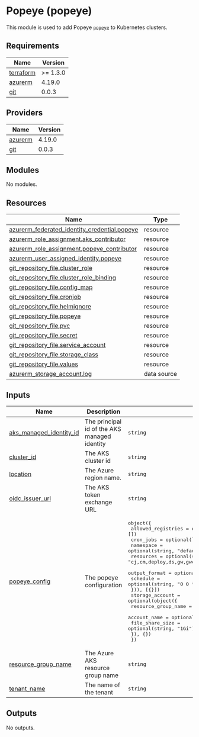 # Popeye (popeye)

This module is used to add Popeye [`popeye`](https://github.com/derailed/popeye) to Kubernetes clusters.

## Requirements

| Name | Version |
|------|---------|
| <a name="requirement_terraform"></a> [terraform](#requirement\_terraform) | >= 1.3.0 |
| <a name="requirement_azurerm"></a> [azurerm](#requirement\_azurerm) | 4.19.0 |
| <a name="requirement_git"></a> [git](#requirement\_git) | 0.0.3 |

## Providers

| Name | Version |
|------|---------|
| <a name="provider_azurerm"></a> [azurerm](#provider\_azurerm) | 4.19.0 |
| <a name="provider_git"></a> [git](#provider\_git) | 0.0.3 |

## Modules

No modules.

## Resources

| Name | Type |
|------|------|
| [azurerm_federated_identity_credential.popeye](https://registry.terraform.io/providers/hashicorp/azurerm/4.19.0/docs/resources/federated_identity_credential) | resource |
| [azurerm_role_assignment.aks_contributor](https://registry.terraform.io/providers/hashicorp/azurerm/4.19.0/docs/resources/role_assignment) | resource |
| [azurerm_role_assignment.popeye_contributor](https://registry.terraform.io/providers/hashicorp/azurerm/4.19.0/docs/resources/role_assignment) | resource |
| [azurerm_user_assigned_identity.popeye](https://registry.terraform.io/providers/hashicorp/azurerm/4.19.0/docs/resources/user_assigned_identity) | resource |
| [git_repository_file.cluster_role](https://registry.terraform.io/providers/xenitab/git/0.0.3/docs/resources/repository_file) | resource |
| [git_repository_file.cluster_role_binding](https://registry.terraform.io/providers/xenitab/git/0.0.3/docs/resources/repository_file) | resource |
| [git_repository_file.config_map](https://registry.terraform.io/providers/xenitab/git/0.0.3/docs/resources/repository_file) | resource |
| [git_repository_file.cronjob](https://registry.terraform.io/providers/xenitab/git/0.0.3/docs/resources/repository_file) | resource |
| [git_repository_file.helmignore](https://registry.terraform.io/providers/xenitab/git/0.0.3/docs/resources/repository_file) | resource |
| [git_repository_file.popeye](https://registry.terraform.io/providers/xenitab/git/0.0.3/docs/resources/repository_file) | resource |
| [git_repository_file.pvc](https://registry.terraform.io/providers/xenitab/git/0.0.3/docs/resources/repository_file) | resource |
| [git_repository_file.secret](https://registry.terraform.io/providers/xenitab/git/0.0.3/docs/resources/repository_file) | resource |
| [git_repository_file.service_account](https://registry.terraform.io/providers/xenitab/git/0.0.3/docs/resources/repository_file) | resource |
| [git_repository_file.storage_class](https://registry.terraform.io/providers/xenitab/git/0.0.3/docs/resources/repository_file) | resource |
| [git_repository_file.values](https://registry.terraform.io/providers/xenitab/git/0.0.3/docs/resources/repository_file) | resource |
| [azurerm_storage_account.log](https://registry.terraform.io/providers/hashicorp/azurerm/4.19.0/docs/data-sources/storage_account) | data source |

## Inputs

| Name | Description | Type | Default | Required |
|------|-------------|------|---------|:--------:|
| <a name="input_aks_managed_identity_id"></a> [aks\_managed\_identity\_id](#input\_aks\_managed\_identity\_id) | The principal id of the AKS managed identity | `string` | n/a | yes |
| <a name="input_cluster_id"></a> [cluster\_id](#input\_cluster\_id) | The AKS cluster id | `string` | n/a | yes |
| <a name="input_location"></a> [location](#input\_location) | The Azure region name. | `string` | n/a | yes |
| <a name="input_oidc_issuer_url"></a> [oidc\_issuer\_url](#input\_oidc\_issuer\_url) | The AKS token exchange URL | `string` | n/a | yes |
| <a name="input_popeye_config"></a> [popeye\_config](#input\_popeye\_config) | The popeye configuration | <pre>object({<br/>    allowed_registries = optional(list(string), [])<br/>    cron_jobs = optional(list(object({<br/>      namespace     = optional(string, "default")<br/>      resources     = optional(string, "cj,cm,deploy,ds,gw,gwc,gwr,hpa,ing,job,np,pdb,po,pv,pvc,ro,rb,sa,sec,sts,svc")<br/>      output_format = optional(string, "html")<br/>      schedule      = optional(string, "0 0 * * 1")<br/>    })), [{}])<br/>    storage_account = optional(object({<br/>      resource_group_name = optional(string, "")<br/>      account_name        = optional(string, "")<br/>      file_share_size     = optional(string, "1Gi")<br/>    }), {})<br/>  })</pre> | `{}` | no |
| <a name="input_resource_group_name"></a> [resource\_group\_name](#input\_resource\_group\_name) | The Azure AKS resource group name | `string` | n/a | yes |
| <a name="input_tenant_name"></a> [tenant\_name](#input\_tenant\_name) | The name of the tenant | `string` | n/a | yes |

## Outputs

No outputs.
